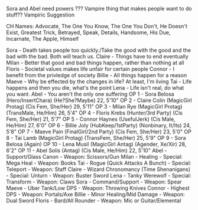 Sora and Abel need powers ???
Vampire thing that makes people want to do stuff??
Vampiric Suggestion

CH Names: Advocate, The One You Know, The One You Don't, He Doesn't Exist, Greatest Trick, Betrayed, Speak, Details, Handsome, His Due, Incarnate, The Apple, Himself

Sora - Death takes people too quickly./Take the good with the good and the bad with the bad. Both will teach us.
Claire - Things have to end eventually
Milan - Better that good and bad things happen, rather than nothing at all
Floris - Societal values makes life unfair for certain people
Connor - I benefit from the privledge of society
Billie - All things happen for a reason
Maeve - Why be effected by the changes in life? At least, I'm living
Tai - Life happens and then you die, what's the point
Lena - Life isn't real, do what you want.
Abel - You aren't the only one suffering
OP 1 - Sora Belosa (Hero/InsertChara) (He?She?Maybe) 22, 5'10"
OP 2 - Claire Colin (MagicGirl Protag) (Cis Fem, She/Her) 29, 5'11"
OP 3 - Milan Rye (MagicGirl Protag) (TransMale, He/Him) 26, 5'4"
OP 4 - Floris Krebs (Hunter/3rd Party) (Cis Fem, She/Her) 21, 5'7"
OP 5 - Connor Haynes (UsefulJerk) (Cis Male, He/Him) 27, 6'0"
OP 6 - Billie Joly (HubKeep/1stParty) (Nonbinary, It/Its) 24, 5'8"
OP 7 - Maeve Pain (FinalGirl/2nd Party) (Cis Fem, She/Her) 23, 5'0"
OP 8 - Tai Lamb (MagicGirl Protag) (TransFem, She/Her) 25, 5'9"
OP 9 - Sora Belosa (Again)
OP 10 - Lena Musil (MagicGirl Antag) (Agender, Xe/Xir) 28, 6'2"
OP 11 - Abel Solis (Antag) (Cis Male, He/Him) 22, 5'10"
Abel - Support/Glass Canon - Weapon: Scissors/Gun
Milan - Healing - Special: Mega Heal - Weapon: Books
Tai - Rogue (Quick Attacks A Bunch) - Special: Teleport - Weapon: Staff
Claire - Wizard Chronomancy (Time Shenanigans) - Special: Unturn - Weapon: Buster Sword
Lena - Tanky Werewolf -  Special: Transform  -  Weapon: Claws 
Sora - Command/Support -  Weapon: Spear
Maeve - Uber Tank/Low DPS - Weapon: Throwing Knives
Connor - Highest DPS - Weapon: Portals/Axe 
Billie - Minor Healing/Mid Damage - Weapon: Dual Sword 
Floris - Bard/All Rounder - Weapon: Mic or Guitar/Elemental 